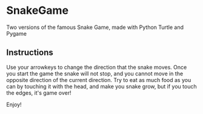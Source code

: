 # SnakeGame
Two versions of the famous Snake Game, made with Python Turtle and Pygame
## Instructions
Use your arrowkeys to change the direction that the snake moves. Once you start the game the snake will not stop, and you cannot move in the opposite direction of the current direction. Try to eat as much food as you can by touching it with the head, and make you snake grow, but if you touch the edges, it's game over!

Enjoy!
